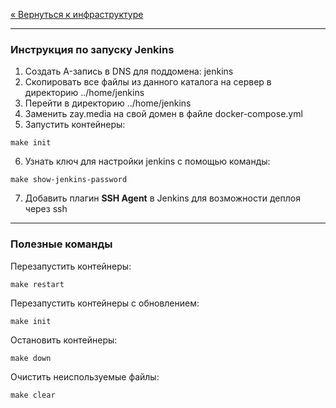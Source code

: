 [« Вернуться к инфраструктуре](../README.md)

---

### Инструкция по запуску Jenkins

1. Создать A-запись в DNS для поддомена: jenkins
2. Скопировать все файлы из данного каталога на сервер в директорию ../home/jenkins
3. Перейти в директорию ../home/jenkins
4. Заменить zay.media на свой домен в файле docker-compose.yml
5. Запустить контейнеры:
```
make init
```
6. Узнать ключ для настройки jenkins с помощью команды:
```
make show-jenkins-password
```
7. Добавить плагин **SSH Agent** в Jenkins для возможности деплоя через ssh

---

### Полезные команды
Перезапустить контейнеры:
```
make restart
```

Перезапустить контейнеры с обновлением:
```
make init
```

Остановить контейнеры:
```
make down
```

Очистить неиспользуемые файлы:
```
make clear
```
